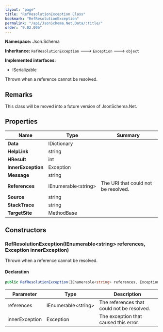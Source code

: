 ```yaml
---
layout: "page"
title: "RefResolutionException Class"
bookmark: "RefResolutionException"
permalink: "/api/JsonSchema.Net.Data/:title/"
order: "9.02.006"
---
```

**Namespace:** Json.Schema

**Inheritance:**
`RefResolutionException`
 🡒 
`Exception`
 🡒 
`object`

**Implemented interfaces:**

- ISerializable

Thrown when a reference cannot be resolved.

## Remarks

This class will be moved into a future version of JsonSchema.Net.

## Properties

| Name | Type | Summary |
|---|---|---|
| **Data** | IDictionary |  |
| **HelpLink** | string |  |
| **HResult** | int |  |
| **InnerException** | Exception |  |
| **Message** | string |  |
| **References** | IEnumerable\<string\> | The URI that could not be resolved. |
| **Source** | string |  |
| **StackTrace** | string |  |
| **TargetSite** | MethodBase |  |

## Constructors

### RefResolutionException(IEnumerable\<string\> references, Exception innerException)

Thrown when a reference cannot be resolved.

#### Declaration

```c#
public RefResolutionException(IEnumerable<string> references, Exception innerException)
```

| Parameter | Type | Description |
|---|---|---|
| references | IEnumerable\<string\> | The references that could not be resolved. |
| innerException | Exception | The exception that caused this error. |


